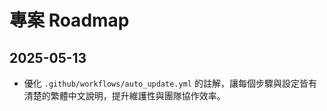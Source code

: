 # 專案 Roadmap

## 2025-05-13
- 優化 `.github/workflows/auto_update.yml` 的註解，讓每個步驟與設定皆有清楚的繁體中文說明，提升維護性與團隊協作效率。

